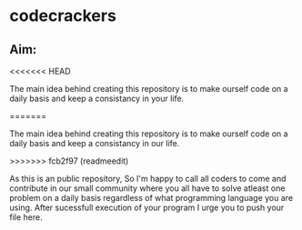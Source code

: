 # codecrackers

## Aim:
<<<<<<< HEAD
<p>The main idea behind creating this repository is to make ourself code on a daily basis and keep a consistancy in your life.</p>
=======
<p>The main idea behind creating this repository is to make ourself code on a daily basis and keep a consistancy in our life.</p>
>>>>>>> fcb2f97 (readmeedit)
<p>As this is an public repository, So I'm happy to call all coders to come and contribute in our small community where you all have to solve atleast one problem on a daily basis regardless of what programming language you are using. After sucessfull execution of your program I urge you to push your file here.</p>
